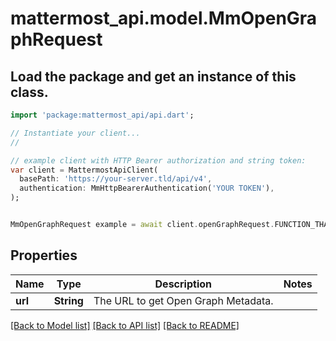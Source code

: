 # mattermost_api.model.MmOpenGraphRequest

## Load the package and get an instance of this class.
```dart
import 'package:mattermost_api/api.dart';

// Instantiate your client...
//

// example client with HTTP Bearer authorization and string token:
var client = MattermostApiClient(
  basePath: 'https://your-server.tld/api/v4',
  authentication: MmHttpBearerAuthentication('YOUR TOKEN'),
);


MmOpenGraphRequest example = await client.openGraphRequest.FUNCTION_THAT_RETURNS_THIS_CLASS();

```

## Properties
Name | Type | Description | Notes
------------ | ------------- | ------------- | -------------
**url** | **String** | The URL to get Open Graph Metadata. | 

[[Back to Model list]](../GENERATED_README.md#documentation-for-models) [[Back to API list]](../GENERATED_README.md#documentation-for-api-endpoints) [[Back to README]](../GENERATED_README.md)


